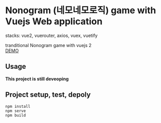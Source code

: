 # Nonogram (네모네모로직) game with Vuejs Web application
stacks: vue2, vuerouter, axios, vuex, vuetify

tranditional Nonogram game with vuejs 2    
[DEMO](https://summerriversound.github.io/pre_intro/nemonem)
## Usage

**This project is still deveoping**

## Project setup, test, depoly
```
npm install
npm serve
npm build
```
